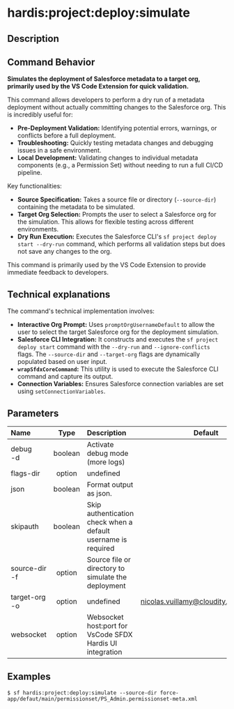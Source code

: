 <!-- This file has been generated with command 'sf hardis:doc:plugin:generate'. Please do not update it manually or it may be overwritten -->
# hardis:project:deploy:simulate

## Description


## Command Behavior

**Simulates the deployment of Salesforce metadata to a target org, primarily used by the VS Code Extension for quick validation.**

This command allows developers to perform a dry run of a metadata deployment without actually committing changes to the Salesforce org. This is incredibly useful for:

- **Pre-Deployment Validation:** Identifying potential errors, warnings, or conflicts before a full deployment.
- **Troubleshooting:** Quickly testing metadata changes and debugging issues in a safe environment.
- **Local Development:** Validating changes to individual metadata components (e.g., a Permission Set) without needing to run a full CI/CD pipeline.

Key functionalities:

- **Source Specification:** Takes a source file or directory (`--source-dir`) containing the metadata to be simulated.
- **Target Org Selection:** Prompts the user to select a Salesforce org for the simulation. This allows for flexible testing across different environments.
- **Dry Run Execution:** Executes the Salesforce CLI's `sf project deploy start --dry-run` command, which performs all validation steps but does not save any changes to the org.

This command is primarily used by the VS Code Extension to provide immediate feedback to developers.

## Technical explanations

The command's technical implementation involves:

- **Interactive Org Prompt:** Uses `promptOrgUsernameDefault` to allow the user to select the target Salesforce org for the deployment simulation.
- **Salesforce CLI Integration:** It constructs and executes the `sf project deploy start` command with the `--dry-run` and `--ignore-conflicts` flags. The `--source-dir` and `--target-org` flags are dynamically populated based on user input.
- **`wrapSfdxCoreCommand`:** This utility is used to execute the Salesforce CLI command and capture its output.
- **Connection Variables:** Ensures Salesforce connection variables are set using `setConnectionVariables`.


## Parameters

| Name              |  Type   | Description                                                   |                Default                 | Required | Options |
|:------------------|:-------:|:--------------------------------------------------------------|:--------------------------------------:|:--------:|:-------:|
| debug<br/>-d      | boolean | Activate debug mode (more logs)                               |                                        |          |         |
| flags-dir         | option  | undefined                                                     |                                        |          |         |
| json              | boolean | Format output as json.                                        |                                        |          |         |
| skipauth          | boolean | Skip authentication check when a default username is required |                                        |          |         |
| source-dir<br/>-f | option  | Source file or directory to simulate the deployment           |                                        |          |         |
| target-org<br/>-o | option  | undefined                                                     | nicolas.vuillamy@cloudity.com.playnico |          |         |
| websocket         | option  | Websocket host:port for VsCode SFDX Hardis UI integration     |                                        |          |         |

## Examples

```shell
$ sf hardis:project:deploy:simulate --source-dir force-app/defaut/main/permissionset/PS_Admin.permissionset-meta.xml
```


